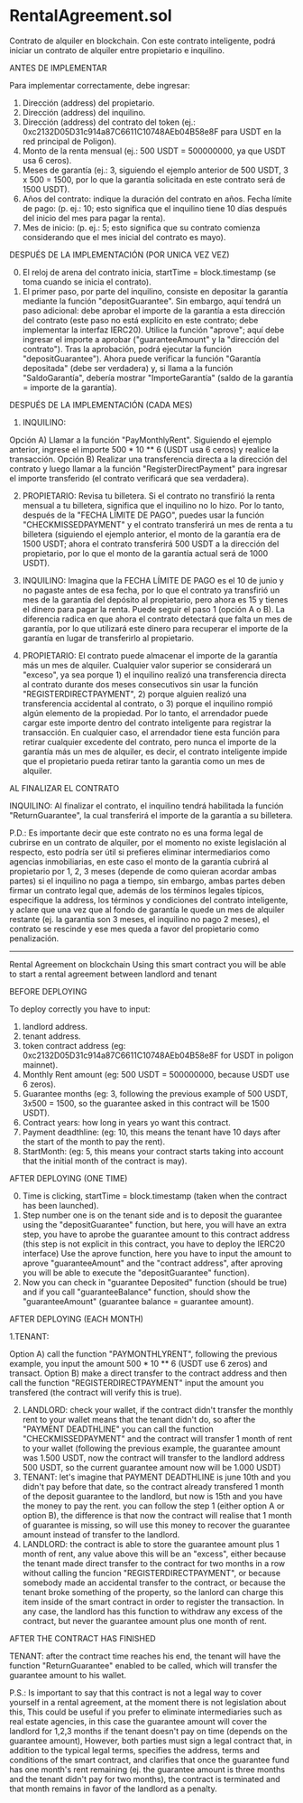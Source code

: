 # RentalAgreement.sol

Contrato de alquiler en blockchain. Con este contrato inteligente, podrá iniciar un contrato de alquiler entre propietario e inquilino.

ANTES DE IMPLEMENTAR

Para implementar correctamente, debe ingresar:

1. Dirección (address) del propietario.
2. Dirección (address) del inquilino.
3. Dirección (address) del contrato del token (ej.: 0xc2132D05D31c914a87C6611C10748AEb04B58e8F para USDT en la red principal de Poligon).
4. Monto de la renta mensual (ej.: 500 USDT = 500000000, ya que USDT usa 6 ceros).
5. Meses de garantía (ej.: 3, siguiendo el ejemplo anterior de 500 USDT, 3 x 500 = 1500, por lo que la garantía solicitada en este contrato será de 1500 USDT).
6. Años del contrato: indique la duración del contrato en años. Fecha límite de pago: (p. ej.: 10; esto significa que el inquilino tiene 10 días después del inicio del mes para pagar la renta).
7. Mes de inicio: (p. ej.: 5; esto significa que su contrato comienza considerando que el mes inicial del contrato es mayo).
   
DESPUÉS DE LA IMPLEMENTACIÓN (POR UNICA VEZ VEZ)

0. El reloj de arena del contrato inicia, startTime = block.timestamp (se toma cuando se inicia el contrato).
1. El primer paso, por parte del inquilino, consiste en depositar la garantía mediante la función "depositGuarantee". Sin embargo, aquí tendrá un paso adicional: debe aprobar el importe de la garantía a esta dirección del contrato (este paso no está explícito en este contrato; debe implementar la interfaz IERC20). Utilice la función "aprove"; aquí debe ingresar el importe a aprobar ("guaranteeAmount" y la "dirección del contrato"). Tras la aprobación, podrá ejecutar la función "depositGuarantee"). Ahora puede verificar la función "Garantía depositada" (debe ser verdadera) y, si llama a la función "SaldoGarantía", debería mostrar "ImporteGarantía" (saldo de la garantía = importe de la garantía).

DESPUÉS DE LA IMPLEMENTACIÓN (CADA MES)

1. INQUILINO:

Opción A) Llamar a la función "PayMonthlyRent". Siguiendo el ejemplo anterior, ingrese el importe 500 * 10 ** 6 (USDT usa 6 ceros) y realice la transacción. 
Opción B) Realizar una transferencia directa a la dirección del contrato y luego llamar a la función "RegisterDirectPayment" para ingresar el importe transferido (el contrato verificará que sea verdadera).

2. PROPIETARIO: Revisa tu billetera. Si el contrato no transfirió la renta mensual a tu billetera, significa que el inquilino no lo hizo. Por lo tanto, después de la "FECHA LÍMITE DE PAGO", puedes usar la función "CHECKMISSEDPAYMENT" y el contrato transferirá un mes de renta a tu billetera (siguiendo el ejemplo anterior, el monto de la garantía era de 1500 USDT; ahora el contrato transferirá 500 USDT a la dirección del propietario, por lo que el monto de la garantía actual será de 1000 USDT).
   
3. INQUILINO: Imagina que la FECHA LÍMITE DE PAGO es el 10 de junio y no pagaste antes de esa fecha, por lo que el contrato ya transfirió un mes de la garantía del depósito al propietario, pero ahora es 15 y tienes el dinero para pagar la renta. Puede seguir el paso 1 (opción A o B). La diferencia radica en que ahora el contrato detectará que falta un mes de garantía, por lo que utilizará este dinero para recuperar el importe de la garantía en lugar de transferirlo al propietario.
   
4. PROPIETARIO: El contrato puede almacenar el importe de la garantía más un mes de alquiler. Cualquier valor superior se considerará un "exceso", ya sea porque 1) el inquilino realizó una transferencia directa al contrato durante dos meses consecutivos sin usar la función "REGISTERDIRECTPAYMENT", 2) porque alguien realizó una transferencia accidental al contrato, o 3) porque el inquilino rompió algún elemento de la propiedad. Por lo tanto, el arrendador puede cargar este importe dentro del contrato inteligente para registrar la transacción. En cualquier caso, el arrendador tiene esta función para retirar cualquier excedente del contrato, pero nunca el importe de la garantía más un mes de alquiler, es decir, el contrato inteligente impide que el propietario pueda retirar tanto la garantia como un mes de alquiler.
   
AL FINALIZAR EL CONTRATO

INQUILINO: Al finalizar el contrato, el inquilino tendrá habilitada la función "ReturnGuarantee", la cual transferirá el importe de la garantía a su billetera.

P.D.: Es importante decir que este contrato no es una forma legal de cubrirse en un contrato de alquiler, por el momento no existe legislación al respecto, esto podría ser útil si prefieres eliminar intermediarios como agencias inmobiliarias, en este caso el monto de la garantía cubrirá al propietario por 1, 2, 3  meses (depende de como quieran acordar ambas partes) si el inquilino no paga a tiempo, sin embargo, ambas partes deben firmar un contrato legal que, además de los términos legales típicos, especifique la address, los términos y condiciones del contrato inteligente, y aclare que una vez que al fondo de garantía le quede un mes de alquiler restante (ej. la garantia son 3 meses, el inquilino no pago 2 meses), el contrato se rescinde y ese mes queda a favor del propietario como penalización.

-----------------------------------------------------------------------------------------------------------------------------------------------------------------------------------------------------------------------------------------------------------------------------------------------------------------------------

Rental Agreement on blockchain 
Using this smart contract you will be able to start a rental agreement between landlord and tenant

BEFORE DEPLOYING

To deploy correctly you have to input: 
1. landlord address. 
2. tenant address.
3. token contract address (eg: 0xc2132D05D31c914a87C6611C10748AEb04B58e8F for USDT in poligon mainnet).
4. Monthly Rent amount (eg: 500 USDT = 500000000, because USDT use 6 zeros).
5. Guarantee months (eg: 3, following the previous example of 500 USDT, 3x500 = 1500, so the guarantee asked in this contract will be 1500 USDT).
6. Contract years: how long in years yo want this contract.
7. Payment deadthline: (eg: 10, this means the tenant have 10 days after the start of the month to pay the rent).
8. StartMonth: (eg: 5, this means your contract starts taking into account that the initial month of the contract is may).

AFTER DEPLOYING (ONE TIME)

0. Time is clicking, startTime = block.timestamp (taken when the contract has been launched).
1. Step number one is on the tenant side and is to deposit the guarantee using the "depositGuarantee" function, but here, you will have an extra step, you have to aprobe the guarantee amount to this contract address (this step is not explicit in this contract, you have to deploy the IERC20 interface)
Use the aprove function, here you have to input the amount to aprove "guaranteeAmount" and the "contract address", after aproving you will be able to execute the "depositGuarantee" function). 
2. Now you can check in "guarantee Deposited" function (should be true) and if you call "guaranteeBalance" function, should show the "guaranteeAmount" (guarantee balance  = guarantee amount).

AFTER DEPLOYING (EACH MONTH)

1.TENANT:

Option A) call the function "PAYMONTHLYRENT", following the previous example, you input the amount 500 * 10 ** 6 (USDT use 6 zeros) and transact.
Option B) make a direct transfer to the contract address and then call the function "REGISTERDIRECTPAYMENT" input the amount you transfered (the contract will verify this is true).

2. LANDLORD: check your wallet, if the contract didn't transfer the monthly rent to your wallet means that the tenant didn't do, so after the "PAYMENT DEADTHLINE" you can call the function "CHECKMISSEDPAYMENT" and the contract will transfer 1 month of rent to your wallet (following the previous example, the guarantee amount was 1.500 USDT, now the contract will transfer to the landlord address 500 USDT, so the current guarantee amount now will be 1.000 USDT)
3. TENANT: let's imagine that PAYMENT DEADTHLINE is june 10th and you didn't pay before that date, so the contract already transfered 1 month of the deposit guarantee to the landlord, but now is 15th and you have the money to pay the rent. you can follow the step 1 (either option A or option B), the difference is that now the contract will realise that 1 month of guarantee is missing, so will use this money to recover the guarantee amount instead of transfer to the landlord.
4. LANDLORD: the contract is able to store the guarantee amount plus 1 month of rent, any value above this will be an "excess", either because the tenant made direct transfer to the contract for two months in a row without calling the funcion "REGISTERDIRECTPAYMENT", or because somebody made an accidental transfer to the contract, or because the tenant broke something of the property, so the lanlord can charge this item inside of the smart contract in order to register the transaction. In any case, the landlord has this function to withdraw any excess of the contract, but never the guarantee amount plus one month of rent.

AFTER THE CONTRACT HAS FINISHED

TENANT: after the contract time reaches his end, the tenant will have the function "ReturnGuarantee" enabled to be called, which will transfer the guarantee amount to his wallet.

P.S.: Is important to say that this contract is not a legal way to cover yourself in a rental agreement, at the moment there is not legislation about this, This could be useful if you prefer to eliminate intermediaries such as real estate agencies, in this case the guarantee amount will cover the landlord for 1,2,3 months if the tenant doesn't pay on time (depends on the guarantee amount), However, both parties must sign a legal contract that, in addition to the typical legal terms, specifies the address, terms and conditions of the smart contract, and clarifies that once the guarantee fund has one month's rent remaining (ej. the guarantee amount is three months and the tenant didn't pay for two months), the contract is terminated and that month remains in favor of the landlord as a penalty. 
